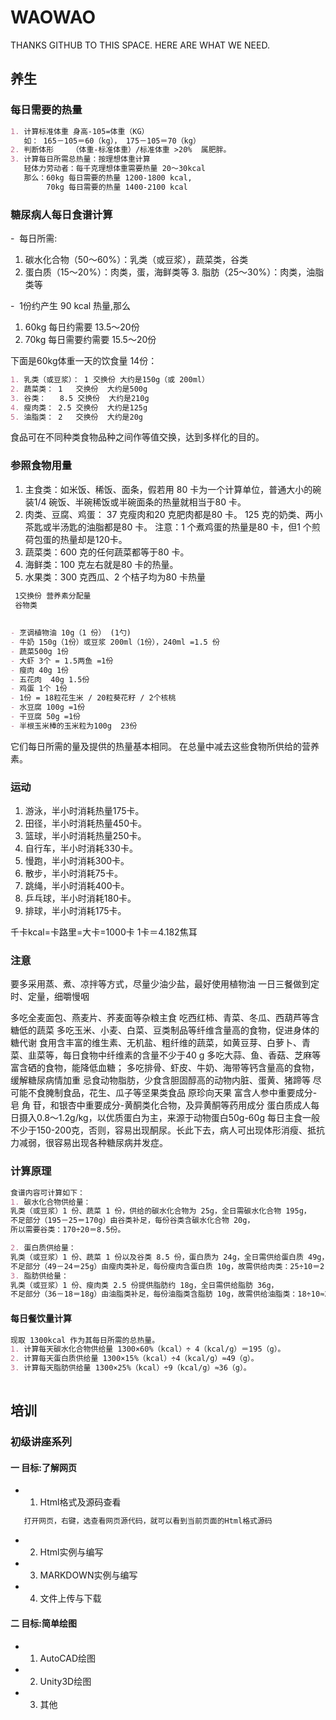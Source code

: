 # WAOWAO
THANKS GITHUB TO THIS SPACE. HERE ARE WHAT WE NEED. 

## 养生

### 每日需要的热量
```markdown
1. 计算标准体重 身高-105=体重（KG）
   如： 165－105＝60（kg）， 175－105＝70（kg）
2. 判断体形    （体重-标准体重）/标准体重 >20%  属肥胖。
3. 计算每日所需总热量：按理想体重计算
   轻体力劳动者：每千克理想体重需要热量 20～30kcal
   那么：60kg 每日需要的热量 1200-1800 kcal, 
        70kg 每日需要的热量 1400-2100 kcal
```

### 糖尿病人每日食谱计算
 -  每日所需:	
 1. 碳水化合物（50～60%）：乳类（或豆浆），蔬菜类，谷类
 2. 蛋白质（15～20%）：肉类，蛋，海鲜类等
 3. 脂肪（25～30%）：肉类，油脂类等
 
 -  1份约产生 90 kcal 热量,那么
 1. 60kg 每日约需要     13.5～20份
 2. 70kg 每日需要约需要 15.5～20份
 
下面是60kg体重一天的饮食量 14份：
```markdown
1. 乳类（或豆浆）： 1 交换份 大约是150g（或 200ml）
2. 蔬菜类： 1   交换份  大约是500g
3. 谷类：   8.5 交换份  大约是210g
4. 瘦肉类： 2.5 交换份  大约是125g
5. 油脂类： 2   交换份  大约是20g
```
 食品可在不同种类食物品种之间作等值交换，达到多样化的目的。 


### 参照食物用量
 
1. 主食类：如米饭、稀饭、面条，假若用 80 卡为一个计算单位，普通大小的碗装1/4 碗饭、半碗稀饭或半碗面条的热量就相当于80 卡。
2. 肉类、豆腐、鸡蛋：
   37 克瘦肉和20 克肥肉都是80 卡。
   125 克的奶类、两小茶匙或半汤匙的油脂都是80 卡。
   注意：1 个煮鸡蛋的热量是80 卡，但1 个煎荷包蛋的热量却是120卡。
3. 蔬菜类：600 克的任何蔬菜都等于80 卡。
4. 海鲜类：100 克左右就是80 卡的热量。
5. 水果类：300 克西瓜、2 个桔子均为80 卡热量
 

```markdown
 1交换份 营养素分配量 
 谷物类
 
 
- 烹调植物油 10g（1 份） (1勺)
- 牛奶 150g（1份）或豆浆 200ml（1份），240ml =1.5 份
- 蔬菜500g 1份
- 大虾 3个 = 1.5两鱼 =1份
- 瘦肉 40g 1份 
- 五花肉  40g 1.5份 
- 鸡蛋 1个 1份
- 1份 = 18粒花生米 / 20粒葵花籽 / 2个核桃
- 水豆腐 100g =1份
- 干豆腐 50g =1份
- 半根玉米棒的玉米粒为100g  23份
```
它们每日所需的量及提供的热量基本相同。
在总量中减去这些食物所供给的营养素。

### 运动
1. 游泳，半小时消耗热量175卡。
2. 田径，半小时消耗热量450卡。
3. 篮球，半小时消耗热量250卡。
4. 自行车，半小时消耗330卡。
5. 慢跑，半小时消耗300卡。
6. 散步，半小时消耗75卡。
7. 跳绳，半小时消耗400卡。
8. 乒乓球，半小时消耗180卡。
9. 排球，半小时消耗175卡。

千卡kcal=卡路里=大卡=1000卡
1卡＝4.182焦耳

### 注意
要多采用蒸、煮、凉拌等方式，尽量少油少盐，最好使用植物油
一日三餐做到定时、定量，细嚼慢咽

多吃全麦面包、燕麦片、荞麦面等杂粮主食
吃西红柿、青菜、冬瓜、西葫芦等含糖低的蔬菜
多吃玉米、小麦、白菜、豆类制品等纤维含量高的食物，促进身体的糖代谢
食用含丰富的维生素、无机盐、粗纤维的蔬菜，如黄豆芽、白萝卜、青菜、韭菜等，每日食物中纤维素的含量不少于40 g
多吃大蒜、鱼、香菇、芝麻等富含硒的食物，能降低血糖；
多吃排骨、虾皮、牛奶、海带等钙含量高的食物，缓解糖尿病情加重
忌食动物脂肪，少食含胆固醇高的动物内脏、蛋黄、猪蹄等
尽可能不食腌制食品，花生、瓜子等坚果类食品
原珍向天果 富含人参中重要成分-皂 角 苷，和银杏中重要成分-黄酮类化合物，及异黄酮等药用成分
蛋白质成人每日摄入0.8～1.2g/kg，以优质蛋白为主，来源于动物蛋白50g-60g
每日主食一般不少于150-200克，否则，容易出现酮尿。长此下去，病人可出现体形消瘦、抵抗力减弱，很容易出现各种糖尿病并发症。

### 计算原理
```markdown
食谱内容可计算如下：
1. 碳水化合物供给量：
乳类（或豆浆）1 份、蔬菜 1 份，供给的碳水化合物为 25g，全日需碳水化合物 195g，
不足部分（195－25＝170g）由谷类补足，每份谷类含碳水化合物 20g，
所以需要谷类：170÷20＝8.5份。

2. 蛋白质供给量：
乳类（或豆浆）1 份、蔬菜 1 份以及谷类 8.5 份，蛋白质为 24g，全日需供给蛋白质 49g，
不足部分（49－24＝25g）由瘦肉类补足，每份瘦肉含蛋白质 10g，故需供给肉类：25÷10＝2.5份。
3. 脂肪供给量：
乳类（或豆浆）1 份、瘦肉类 2.5 份提供脂肪约 18g，全日需供给脂肪 36g，
不足部分（36－18＝18g）由油脂类补足，每份油脂类含脂肪 10g，故需供给油脂类：18÷10≈2 份。
```

#### 每日餐饮量计算
```markdown
现取 1300kcal 作为其每日所需的总热量。
1. 计算每天碳水化合物供给量 1300×60%（kcal）÷ 4（kcal/g）＝195（g）。 
2. 计算每天蛋白质供给量 1300×15%（kcal）÷4（kcal/g）≈49（g）。
3. 计算每天脂肪供给量 1300×25%（kcal）÷9（kcal/g）≈36（g）。
   
```

## 培训

### 初级讲座系列

#### 一 目标:了解网页
- 1. Html格式及源码查看
```MARKDOWN
   打开网页，右键，选查看网页源代码，就可以看到当前页面的Html格式源码
```
- 2. Html实例与编写

- 3. MARKDOWN实例与编写

- 4. 文件上传与下载

#### 二 目标:简单绘图
- 1. AutoCAD绘图
- 2. Unity3D绘图
- 3. 其他


